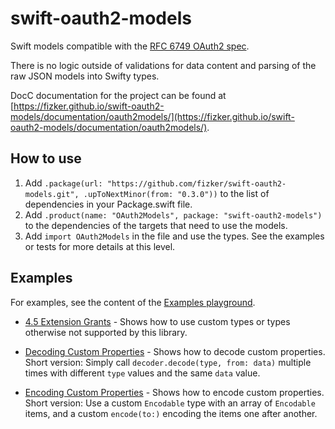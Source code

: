 # swift-oauth2-models

Swift models compatible with the [RFC 6749 OAuth2 spec](https://tools.ietf.org/html/rfc6749).

There is no logic outside of validations for data content and parsing of the raw JSON models into Swifty types.

DocC documentation for the project can be found at [https://fizker.github.io/swift-oauth2-models/documentation/oauth2models/](https://fizker.github.io/swift-oauth2-models/documentation/oauth2models/).


## How to use

1. Add `.package(url: "https://github.com/fizker/swift-oauth2-models.git", .upToNextMinor(from: "0.3.0"))` to the list of dependencies in your Package.swift file.
2. Add `.product(name: "OAuth2Models", package: "swift-oauth2-models")` to the dependencies of the targets that need to use the models.
3. Add `import OAuth2Models` in the file and use the types. See the examples or tests for more details at this level.


## Examples

For examples, see the content of the [Examples playground](Examples.playground).

- [4.5 Extension Grants](Examples.playground/Pages/4.5%20Extension%20Grant.xcplaygroundpage/Contents.swift) - Shows how to use custom types or types otherwise not supported by this library.
- [Decoding Custom Properties](Examples.playground/Pages/4.5%20Extension%20Grant.xcplaygroundpage/Contents.swift) - Shows how to decode custom properties.
  Short version: Simply call `decoder.decode(type, from: data)` multiple times with different `type` values and the same `data` value.

- [Encoding Custom Properties](Examples.playground/Pages/4.5%20Extension%20Grant.xcplaygroundpage/Contents.swift) - Shows how to encode custom properties.
  Short version: Use a custom `Encodable` type with an array of `Encodable` items, and a custom `encode(to:)` encoding the items one after another.
